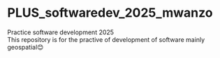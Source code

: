 # PLUS_softwaredev_2025_mwanzo
Practice software development 2025  
This repository is for the practive of development of software mainly geospatial😊
